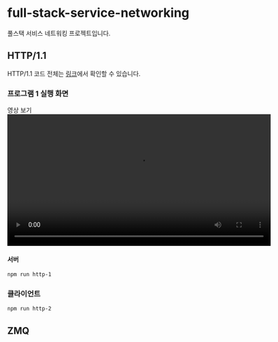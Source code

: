 # full-stack-service-networking

풀스택 서비스 네트워킹 프로젝트입니다.

## HTTP/1.1

HTTP/1.1 코드 전체는 [링크](/HTTP_1.1)에서 확인할 수 있습니다.

### 프로그램 1 실행 화면

<summary>
영상 보기
<detail>
<video src="./videos/Program1.mov" width="600px">
</detail>
</summary>

#### 서버

```bash
npm run http-1
```

### 클라이언트

```bash
npm run http-2
```

## ZMQ
